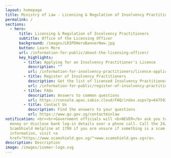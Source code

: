 ```yaml
---
layout: homepage
title: Ministry of Law - Licensing & Regulation of Insolvency Practitioners
permalink: /
sections:
  - hero:
      title: Licensing & Regulation of Insolvency Practitioners
      subtitle: Office of the Licensing Officer
      background: /images/LRIPDHeroBannerNew.jpg
      button: Learn More
      url: /information-for-public/about-the-licensing-officer/
      key_highlights:
        - title: Applying for an Insolvency Practitioner's Licence
          description: ""
          url: /information-for-insolvency-practitioners/licence-application-process/
        - title: Register of Insolvency Practitioners
          description: Get the list of licensed Insolvency Practitioners in Singapore
          url: /information-for-public/register-of-insolvency-practitioners/
        - title: FAQs
          description: Answers to common questions
          url: https://console.apac.sabio.cloud/FAQ/index.aspx?p=64759355
        - title: Contact Us
          description: Find the answers to your questions
          url: https://www.go.gov.sg/contactminlaw
notification: <br><br>Government officials will <b>NEVER</b> ask you to transfer
  money or disclose bank log-in details over a phone call. Call the 24/7
  ScamShield Helpline at 1799 if you are unsure if something is a scam. For more
  information, visit <a
  href="https://www.scamshield.gov.sg/">www.scamshield.gov.sg</a>.
description: Description
image: /images/isomer-logo.svg
---
```

